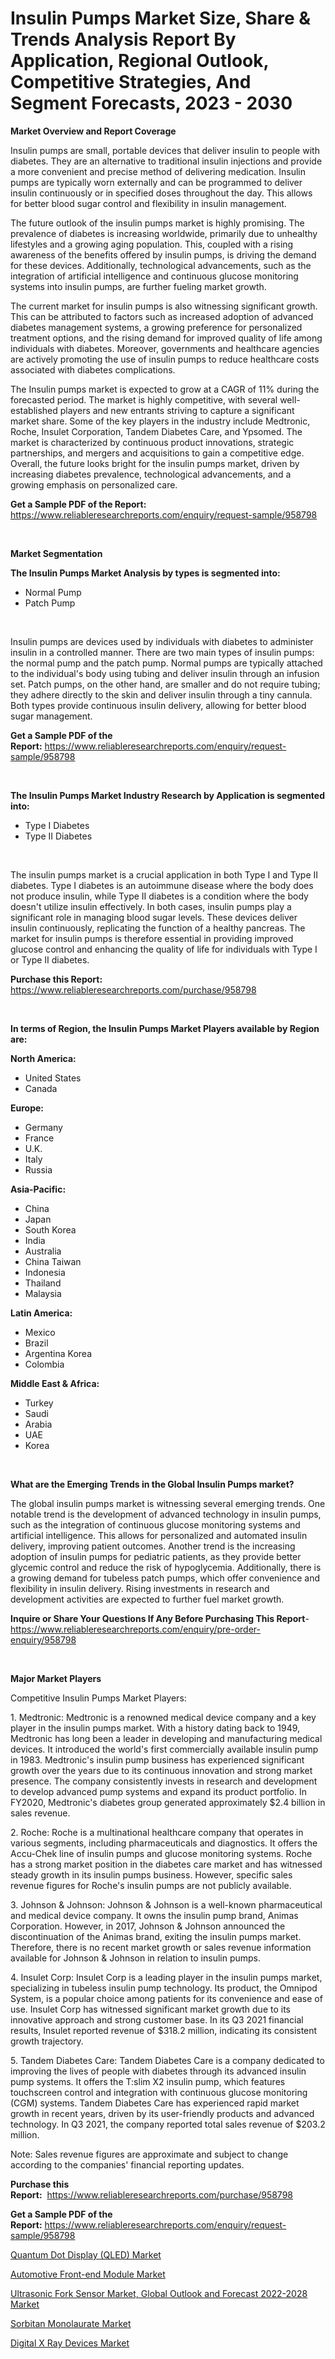 <p><h1>Insulin Pumps Market Size, Share & Trends Analysis Report By Application, Regional Outlook, Competitive Strategies, And Segment Forecasts, 2023 - 2030</h1></p><p><strong>Market Overview and Report Coverage</strong></p>
<p><p>Insulin pumps are small, portable devices that deliver insulin to people with diabetes. They are an alternative to traditional insulin injections and provide a more convenient and precise method of delivering medication. Insulin pumps are typically worn externally and can be programmed to deliver insulin continuously or in specified doses throughout the day. This allows for better blood sugar control and flexibility in insulin management.</p><p>The future outlook of the insulin pumps market is highly promising. The prevalence of diabetes is increasing worldwide, primarily due to unhealthy lifestyles and a growing aging population. This, coupled with a rising awareness of the benefits offered by insulin pumps, is driving the demand for these devices. Additionally, technological advancements, such as the integration of artificial intelligence and continuous glucose monitoring systems into insulin pumps, are further fueling market growth.</p><p>The current market for insulin pumps is also witnessing significant growth. This can be attributed to factors such as increased adoption of advanced diabetes management systems, a growing preference for personalized treatment options, and the rising demand for improved quality of life among individuals with diabetes. Moreover, governments and healthcare agencies are actively promoting the use of insulin pumps to reduce healthcare costs associated with diabetes complications. </p><p>The Insulin pumps market is expected to grow at a CAGR of 11% during the forecasted period. The market is highly competitive, with several well-established players and new entrants striving to capture a significant market share. Some of the key players in the industry include Medtronic, Roche, Insulet Corporation, Tandem Diabetes Care, and Ypsomed. The market is characterized by continuous product innovations, strategic partnerships, and mergers and acquisitions to gain a competitive edge. Overall, the future looks bright for the insulin pumps market, driven by increasing diabetes prevalence, technological advancements, and a growing emphasis on personalized care.</p></p>
<p><strong>Get a Sample PDF of the Report:</strong> <a href="https://www.reliableresearchreports.com/enquiry/request-sample/958798">https://www.reliableresearchreports.com/enquiry/request-sample/958798</a></p>
<p>&nbsp;</p>
<p><strong>Market Segmentation</strong></p>
<p><strong>The Insulin Pumps Market Analysis by types is segmented into:</strong></p>
<p><ul><li>Normal Pump</li><li>Patch Pump</li></ul></p>
<p>&nbsp;</p>
<p><p>Insulin pumps are devices used by individuals with diabetes to administer insulin in a controlled manner. There are two main types of insulin pumps: the normal pump and the patch pump. Normal pumps are typically attached to the individual's body using tubing and deliver insulin through an infusion set. Patch pumps, on the other hand, are smaller and do not require tubing; they adhere directly to the skin and deliver insulin through a tiny cannula. Both types provide continuous insulin delivery, allowing for better blood sugar management.</p></p>
<p><strong>Get a Sample PDF of the Report:</strong>&nbsp;<a href="https://www.reliableresearchreports.com/enquiry/request-sample/958798">https://www.reliableresearchreports.com/enquiry/request-sample/958798</a></p>
<p>&nbsp;</p>
<p><strong>The Insulin Pumps Market Industry Research by Application is segmented into:</strong></p>
<p><ul><li>Type I Diabetes</li><li>Type II Diabetes</li></ul></p>
<p>&nbsp;</p>
<p><p>The insulin pumps market is a crucial application in both Type I and Type II diabetes. Type I diabetes is an autoimmune disease where the body does not produce insulin, while Type II diabetes is a condition where the body doesn't utilize insulin effectively. In both cases, insulin pumps play a significant role in managing blood sugar levels. These devices deliver insulin continuously, replicating the function of a healthy pancreas. The market for insulin pumps is therefore essential in providing improved glucose control and enhancing the quality of life for individuals with Type I or Type II diabetes.</p></p>
<p><strong>Purchase this Report:</strong>&nbsp; <a href="https://www.reliableresearchreports.com/purchase/958798">https://www.reliableresearchreports.com/purchase/958798</a></p>
<p>&nbsp;</p>
<p><strong>In terms of Region, the Insulin Pumps Market Players available by Region are:</strong></p>
<p>
    <p> <strong> North America: </strong>
        <ul>
            <li>United States</li>
            <li>Canada</li>
        </ul>
        </p> 
    <p> <strong> Europe: </strong>
        <ul>
            <li>Germany</li>
            <li>France</li>
            <li>U.K.</li>
            <li>Italy</li>
            <li>Russia</li>
        </ul>
        </p> 
    <p> <strong> Asia-Pacific: </strong>
        <ul>
            <li>China</li>
            <li>Japan</li>
            <li>South Korea</li>
            <li>India</li>
            <li>Australia</li>
            <li>China Taiwan</li>
            <li>Indonesia</li>
            <li>Thailand</li>
            <li>Malaysia</li>
        </ul>
        </p> 
    <p> <strong> Latin America: </strong>
        <ul>
            <li>Mexico</li>
            <li>Brazil</li>
            <li>Argentina Korea</li>
            <li>Colombia</li>
        </ul>
        </p> 
    <p> <strong> Middle East & Africa: </strong>
        <ul>
            <li>Turkey</li>
            <li>Saudi</li>
            <li>Arabia</li>
            <li>UAE</li>
            <li>Korea</li>
        </ul>
    </p>
    </p>
<p>&nbsp;</p>
<p><strong>What are the Emerging Trends in the Global Insulin Pumps market?</strong></p>
<p><p>The global insulin pumps market is witnessing several emerging trends. One notable trend is the development of advanced technology in insulin pumps, such as the integration of continuous glucose monitoring systems and artificial intelligence. This allows for personalized and automated insulin delivery, improving patient outcomes. Another trend is the increasing adoption of insulin pumps for pediatric patients, as they provide better glycemic control and reduce the risk of hypoglycemia. Additionally, there is a growing demand for tubeless patch pumps, which offer convenience and flexibility in insulin delivery. Rising investments in research and development activities are expected to further fuel market growth.</p></p>
<p><strong>Inquire or Share Your Questions If Any Before Purchasing This Report</strong>- <a href="https://www.reliableresearchreports.com/enquiry/pre-order-enquiry/958798">https://www.reliableresearchreports.com/enquiry/pre-order-enquiry/958798</a></p>
<p>&nbsp;</p>
<p><strong>Major Market Players</strong></p>
<p><p>Competitive Insulin Pumps Market Players:</p><p>1. Medtronic: Medtronic is a renowned medical device company and a key player in the insulin pumps market. With a history dating back to 1949, Medtronic has long been a leader in developing and manufacturing medical devices. It introduced the world's first commercially available insulin pump in 1983. Medtronic's insulin pump business has experienced significant growth over the years due to its continuous innovation and strong market presence. The company consistently invests in research and development to develop advanced pump systems and expand its product portfolio. In FY2020, Medtronic's diabetes group generated approximately $2.4 billion in sales revenue.</p><p>2. Roche: Roche is a multinational healthcare company that operates in various segments, including pharmaceuticals and diagnostics. It offers the Accu-Chek line of insulin pumps and glucose monitoring systems. Roche has a strong market position in the diabetes care market and has witnessed steady growth in its insulin pumps business. However, specific sales revenue figures for Roche's insulin pumps are not publicly available.</p><p>3. Johnson & Johnson: Johnson & Johnson is a well-known pharmaceutical and medical device company. It owns the insulin pump brand, Animas Corporation. However, in 2017, Johnson & Johnson announced the discontinuation of the Animas brand, exiting the insulin pumps market. Therefore, there is no recent market growth or sales revenue information available for Johnson & Johnson in relation to insulin pumps.</p><p>4. Insulet Corp: Insulet Corp is a leading player in the insulin pumps market, specializing in tubeless insulin pump technology. Its product, the Omnipod System, is a popular choice among patients for its convenience and ease of use. Insulet Corp has witnessed significant market growth due to its innovative approach and strong customer base. In its Q3 2021 financial results, Insulet reported revenue of $318.2 million, indicating its consistent growth trajectory.</p><p>5. Tandem Diabetes Care: Tandem Diabetes Care is a company dedicated to improving the lives of people with diabetes through its advanced insulin pump systems. It offers the T:slim X2 insulin pump, which features touchscreen control and integration with continuous glucose monitoring (CGM) systems. Tandem Diabetes Care has experienced rapid market growth in recent years, driven by its user-friendly products and advanced technology. In Q3 2021, the company reported total sales revenue of $203.2 million.</p><p>Note: Sales revenue figures are approximate and subject to change according to the companies' financial reporting updates.</p></p>
<p><strong>Purchase this Report:</strong>&nbsp;&nbsp;<a href="https://www.reliableresearchreports.com/purchase/958798">https://www.reliableresearchreports.com/purchase/958798</a></p>
<p></p>
<p><strong>Get a Sample PDF of the Report:</strong>&nbsp;<a href="https://www.reliableresearchreports.com/enquiry/request-sample/958798">https://www.reliableresearchreports.com/enquiry/request-sample/958798</a></p>
<p><p><a href="https://github.com/GroverBarry/Market-Research-Report-List-1/blob/main/quantum-dot-display-qled-market.md">Quantum Dot Display (QLED) Market</a></p><p><a href="https://medium.com/@brittanyrobertson07/automotive-front-end-module-market-size-growth-forecast-2023-2030-947c2a14bcaa">Automotive Front-end Module Market</a></p><p><a href="https://issuu.com/reportprime-2/docs/ultrasonic-fork-sensor-market-global-outlook-and-f?fr=xKAE9_zU1NQ">Ultrasonic Fork Sensor Market, Global Outlook and Forecast 2022-2028 Market</a></p><p><a href="https://www.linkedin.com/pulse/sorbitan-monolaurate-market-research-report-provides-thorough-sym0e/">Sorbitan Monolaurate Market</a></p><p><a href="https://www.reportprime.com/digital-x-ray-devices-r8424">Digital X Ray Devices Market</a></p></p>
